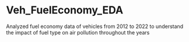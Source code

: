 # Veh_FuelEconomy_EDA
Analyzed fuel economy data of vehicles from 2012 to 2022 to understand the impact of fuel type on air pollution throughout the years
